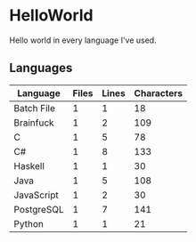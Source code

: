 # HelloWorld
Hello world in every language I've used.

## Languages
Language | Files | Lines | Characters
--- | --- | --- | ---
Batch File | 1 | 1 | 18
Brainfuck | 1 | 2 | 109
C | 1 | 5 | 78
C# | 1 | 8 | 133
Haskell | 1 | 1 | 30
Java | 1 | 5 | 108
JavaScript | 1 | 2 | 30
PostgreSQL | 1 | 7 | 141
Python | 1 | 1 | 21